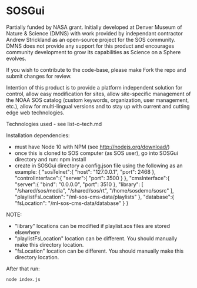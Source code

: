 SOSGui
======
Partially funded by NASA grant.  Initially developed at Denver Museum of Nature & Science (DMNS) with work provided by independant contractor Andrew Strickland as an open-source project for the SOS community.  DMNS does not provide any support for this product and encourages community development to grow its capabilities as Science on a Sphere evolves.

If you wish to contribute to the code-base, please make Fork the repo and submit changes for review.

Intention of this product is to provide a platform independent solution for control, allow easy modification for sites, allow site-specific management of the NOAA SOS catalog (custom keywords, organization, user management, etc.), allow for multi-lingual versions and to stay up with current and cutting edge web technologies.


Technologies used - see list-o-tech.md

Installation dependencies:
- must have Node 10 with NPM (see http://nodejs.org/download/)
- once this is cloned to SOS computer (as SOS user), go into SOSGui directory and run: npm install
- create in SOSGui directory a config.json file using the following as an example:
 {
        "sosTelnet":{
            "host": "127.0.0.1",
            "port": 2468
        },
        "controlInterface":{
            "server":{
                "port": 3500
            }
        },
        "cmsInterface":{
            "server":{
                "bind": "0.0.0.0",
                "port": 3510
            },
            "library": [
                "/shared/sos/media",
                "/shared/sos/rt",
                "/home/sosdemo/sosrc"
            ],
            "playlistFsLocation": "/ml-sos-cms-data/playlists"
        },
        "database":{
            "fsLocation": "/ml-sos-cms-data/database"
        }
    }

NOTE: 
- "library" locations can be modified if playlist.sos files are stored elsewhere
- "playlistFsLocation" location can be different.  You should manually make this directory location.
- "fsLocation" location can be different.  You should manually make this directory location.

After that run:

    node index.js
